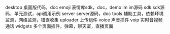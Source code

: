 desktop		桌面版代码，doc
emoji		表情库sdk，doc，demo
im			im源码
sdk			sdk源码，单元测试，api调用示例
server		server源码，doc
tools		辅助工具，依赖环境监测，网络监测，错误收集
uploader	上传组件
voice		声音插件
voip		实时音视频通话
widgets		多个页面插件，弹幕，聊天室，直播页面
